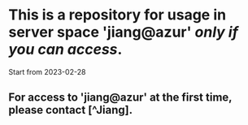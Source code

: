
# This is a repository for usage in server space 'jiang@azur' *only if you can access*.
Start from 2023-02-28


## For access to 'jiang@azur' at the first time, please contact [^Jiang].



